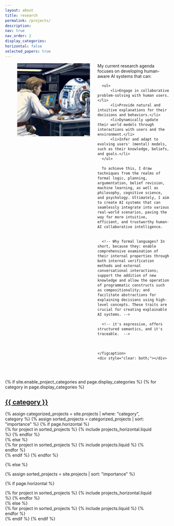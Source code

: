 ```yaml
---
layout: about
title: research
permalink: /projects/
description: 
nav: true
nav_order: 2
display_categories: 
horizontal: false
selected_papers: true
---
```




<figure style="position: relative; width: 100%; height: auto;">
    <img class="img-fluid rounded z-depth-1" style="float: left; margin-right: 25px; width: 240px; height: 240px;" src="/assets/img/HAI_logo.png" alt="" title="haxp image"/>
    <figcaption style="text-align:left; margin-left: 5px;">
      My current research agenda focuses on developing human-aware AI systems that can: 

      <ul>
          <li>Engage in collaborative problem-solving with human users.</li>
          <li>Provide natural and intuitive explanations for their decisions and behaviors.</li>
          <li>Dynamically update their world models through interactions with users and the environment.</li>
          <li>Infer and adapt to evolving users' (mental) models, such as their knowledge, beliefs, and goals.</li>
      </ul>

      To achieve this, I draw techniques from the realms of formal logic, planning, argumentation, belief revision, machine learning, as well as philosophy, cognitive science, and psychology. Ultimately, I aim to create AI systems that can seamlessly integrate into various real-world scenarios, paving the way for more intuitive, efficient, and trustworthy human-AI collaborative intelligence.  


      <!-- Why formal languages? In short, because they: enable comprehensive examination of their internal properties through both internal verification methods and external conversational interactions; support the addition of new knowledge and allow the operation of programmatic constructs such as compositionality; and facilitate abstractions for explaining decisions using high-level concepts. These traits are crucial for creating explainable AI systems. -->

      <!-- it's expressive, offers structured semantics, and it's traceable.  -->



    </figcaption>
    <div style="clear: both;"></div>
</figure>





<br> <br>
<!-- pages/projects.md -->
<div class="projects">
{% if site.enable_project_categories and page.display_categories %}
  <!-- Display categorized projects -->
  {% for category in page.display_categories %}
  <a id="{{ category }}" href=".#{{ category }}">
    <h2 class="category">{{ category }}</h2>
  </a>
  {% assign categorized_projects = site.projects | where: "category", category %}
  {% assign sorted_projects = categorized_projects | sort: "importance" %}
  <!-- Generate cards for each project -->
  {% if page.horizontal %}
  <div class="container">
    <div class="row row-cols-2">
    {% for project in sorted_projects %}
      {% include projects_horizontal.liquid %}
    {% endfor %}
    </div>
  </div>
  {% else %}
  <div class="grid">
    {% for project in sorted_projects %}
      {% include projects.liquid %}
    {% endfor %}
  </div>
  {% endif %}
  {% endfor %}

{% else %}

<!-- Display projects without categories -->

{% assign sorted_projects = site.projects | sort: "importance" %}

  <!-- Generate cards for each project -->

{% if page.horizontal %}

  <div class="container">
    <div class="row row-cols-2">
    {% for project in sorted_projects %}
      {% include projects_horizontal.liquid %}
    {% endfor %}
    </div>
  </div>
  {% else %}
  <div class="grid">
    {% for project in sorted_projects %}
      {% include projects.liquid %}
    {% endfor %}
  </div>
  {% endif %}
{% endif %}
</div>
